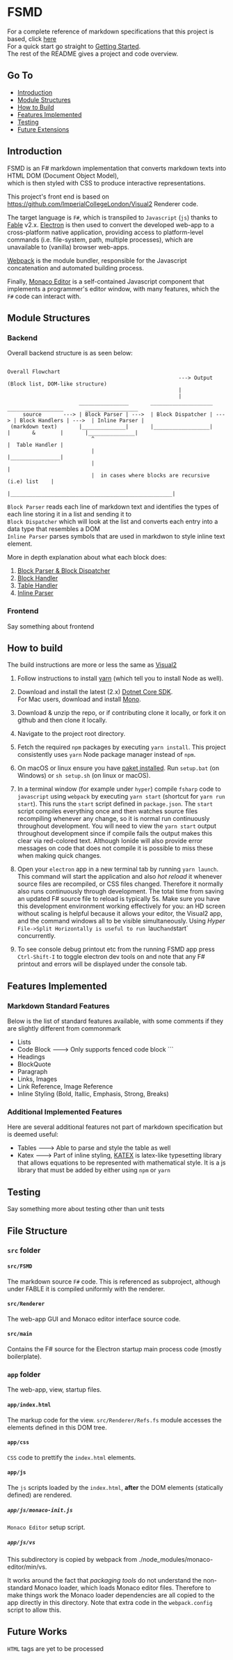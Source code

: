 # FSMD

For a complete reference of markdown specifications that this project is based, click [here](https://spec.commonmark.org/0.28/)  
For a quick start go straight to [Getting Started](#how-to-build).  
The rest of the README gives a project and code overview.

## Go To
* [Introduction](#introduction)
* [Module Structures](#module-structures)
* [How to Build](#how-to-build)
* [Features Implemented](#features-implemented)
* [Testing](#testing)
* [Future Extensions](#future-works)

## Introduction

FSMD is an F# markdown implementation that converts markdown texts into HTML DOM (Document Object Model),  
which is then styled with CSS to produce interactive representations.

This project's front end is based on https://github.com/ImperialCollegeLondon/Visual2 Renderer code.

The target language is `F#`, which is transpiled to `Javascript` (`js`) thanks to [Fable](https://fable.io) v2.x. [Electron](https://electronjs.org/) is then used to convert the developed web-app to a cross-platform native application, providing access to platform-level commands (i.e. file-system, path, multiple processes), which are unavailable to (vanilla) browser web-apps.

[Webpack](https://webpack.js.org/) is the module bundler, responsible for the Javascript concatenation and automated building process.

Finally, [Monaco Editor](https://microsoft.github.io/monaco-editor/) is  a self-contained Javascript component that implements a programmer's editor window, with many features, which the `F#` code can interact with.

## Module Structures

### Backend
Overall backend structure is as seen below:
```

Overall Flowchart
                                                       ---> Output (Block list, DOM-like structure)
                                                       |
                                                       |
                       ________________       ____________________      __________________       _________________
     source       ---> | Block Parser | --->  | Block Dispatcher | ---> | Block Handlers | --->  | Inline Parser |
 (markdown text)       |______________|       |__________________|      |       &        |       |_______________|
                           ^                                            |  Table Handler |              
                           |                                            |________________|              
                           |                                                    |                       
                           |  in cases where blocks are recursive (i.e) list    |                       
                           |____________________________________________________|                       
```

`Block Parser` reads each line of markdown text and identifies the types of each line storing it in a list and sending it to  
`Block Dispatcher` which will look at the list and converts each entry into a data type that resembles a DOM  
`Inline Parser` parses symbols that are used in markdwon to style inline text element.

More in depth explanation about what each block does:
1. [Block Parser & Block Dispatcher](https://github.com/patrickjohncyh/FSMD/tree/hi116-indiv/)
2. [Block Handler](https://github.com/patrickjohncyh/FSMD/tree/origin/yhl116-origin/yeehonglow)
3. [Table Handler](https://github.com/patrickjohncyh/FSMD/tree/ljo16-indiv/)
4. [Inline Parser](https://github.com/patrickjohncyh/FSMD/tree/pjc316-indiv)


### Frontend
Say something about frontend

## How to build
The build instructions are more or less the same as [Visual2](https://github.com/ImperialCollegeLondon/Visual2)

1. Follow instructions to install [yarn](https://yarnpkg.com/lang/en/docs/install/) (which tell you to install Node as well).

2. Download and install the latest (2.x) [Dotnet Core SDK](https://www.microsoft.com/net/learn/get-started).  
For Mac users, download and install [Mono](http://www.mono-project.com/download/stable/).

3. Download & unzip the repo, or if contributing clone it locally, or fork it on github and then clone it locally.

4. Navigate to the project root directory.

5. Fetch the required `npm` packages by executing `yarn install`. This project consistently uses `yarn` Node package manager instead of `npm`.

6. On macOS or linux ensure you have [paket installed](https://fsprojects.github.io/Paket/installation.html). Run `setup.bat` (on Windows) or `sh setup.sh` (on linux or macOS).

7. In a terminal window (for example under `hyper`) compile `fsharp` code to `javascript` using `webpack` by executing `yarn start` (shortcut for `yarn run start`). This runs the `start` script defined in `package.json`. The `start` script  compiles everything once and then watches source files recompiling whenever any change, so it is normal run continuously throughout development. You will need to view the `yarn start` output throughout development since if compile fails the output makes this clear via red-colored text. Although Ionide will also provide error messages on code that does not compile it is possible to miss these when making quick changes.

8. Open your `electron` app in a new terminal tab by running `yarn launch`. This command will start the application and also _hot reload_ it whenever source files are recompiled, or CSS files changed. Therefore it normally also runs continuously through development. The total time from saving an updated F# source file to reload is typically 5s. Make sure you have this development environment working effectively for you: an HD screen without scaling is helpful because it allows your editor, the Visual2 app, and the command windows all to be visible simultaneously. Using *Hyper* `File->Split Horizontally is useful to run `lauch` and `start` concurrently.

9. To see console debug printout etc from the running FSMD app press `Ctrl-Shift-I` to toggle electron dev tools on and note that any F# printout and errors will be displayed under the console tab.

## Features Implemented

### Markdown Standard Features
Below is the list of standard features available, with some comments if they are slightly different from commonmark
* Lists
* Code Block ---> Only supports fenced code block \```
* Headings
* BlockQuote
* Paragraph
* Links, Images
* Link Reference, Image Reference
* Inline Styling (Bold, Itallic, Emphasis, Strong, Breaks)

### Additional Implemented Features
Here are several additional features not part of markdown specification but is deemed useful:
* Tables   ---> Able to parse and style the table as well
* Katex    ---> Part of inline styling, [KATEX](https://katex.org/) is latex-like typesetting library 
                that allows equations to be represented with mathematical style. It is a js library that
                must be added by either using `npm` or `yarn`

## Testing
Say something more about testing other than unit tests

## File Structure

### `src` folder

#### `src/FSMD`

The markdown source `F#` code. This is referenced as subproject, although under FABLE it is compiled uniformly with the renderer.

#### `src/Renderer`

The web-app GUI and Monaco editor interface source code.

#### `src/main`

Contains the F# source for the Electron startup main process code (mostly boilerplate).

### `app` folder

The web-app, view, startup files.

#### `app/index.html`

The markup code for the view.
`src/Renderer/Refs.fs` module accesses the elements defined in this DOM tree.

#### `app/css`

`CSS` code to prettify the `index.html` elements.

#### `app/js`

The `js` scripts loaded by the `index.html`, **after** the DOM elements (statically defined) are rendered.

##### `app/js/monaco-init.js`

`Monaco Editor` setup script.

##### `app/js/vs`

This subdirectory is copied by webpack from ./node_modules/monaco-editor/min/vs.

It works around the fact that _packaging tools_ do not understand the non-standard Monaco loader, which loads Monaco editor files. Therefore to make things work the Monaco loader dependencies are all copied to the app directly in this directory. Note that extra code in the `webpack.config` script to allow this.

## Future Works
`HTML` tags are yet to be processed
